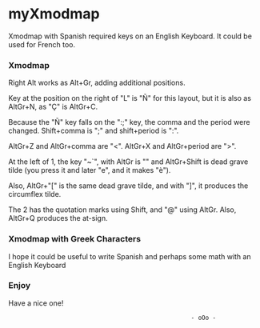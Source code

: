 # myXmodmap

Xmodmap with Spanish required keys on an English Keyboard. It could be used for French too.


### Xmodmap

Right Alt works as Alt+Gr, adding additional positions.

Key at the position on the right of "L" is "Ñ" for this layout, but it is also as AltGr+N, as "Ç" is AltGr+C.

Because the "Ñ" key falls on the ":;" key, the comma and the period were changed. Shift+comma is ";" and shift+period is ":".

AltGr+Z and AltGr+comma are "<". AltGr+X and AltGr+period are ">".

At the left of 1, the key "~`", with AltGr is "\" and AltGr+Shift is dead grave tilde (you press it and later "e", and it makes "è").

Also, AltGr+"\[" is the same dead grave tilde, and  with "\]", it produces the circumflex tilde.

The 2 has the quotation marks using Shift, and "@" using AltGr. Also, AltGr+Q produces the at-sign.

### Xmodmap with Greek Characters 

I hope it could be useful to write Spanish and perhaps some math with an English Keyboard

### Enjoy

Have a nice one!

                                                       - oOo -
